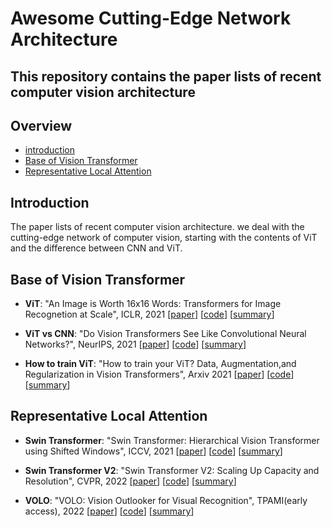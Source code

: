 # Awesome Cutting-Edge Network Architecture

This repository contains the paper lists of recent computer vision architecture
---

## Overview

- [introduction](#introduction)
- [Base of Vision Transformer](#Base-of-Vision-Transformer)
- [Representative Local Attention](#Representative-Local-Attention)

## Introduction

The paper lists of recent computer vision architecture.
we deal with the cutting-edge network of computer vision, starting with the contents of ViT and the difference between CNN and ViT.



## Base of Vision Transformer

- **ViT**: "An Image is Worth 16x16 Words: Transformers for Image Recognetion at Scale", ICLR, 2021 [[paper](https://arxiv.org/abs/2010.11929)] [[code](https://github.com/rwightman/pytorch-image-models/blob/main/timm/models/vision_transformer.py)] [[summary](summary/Vit.md)]

- **ViT vs CNN**: "Do Vision Transformers See Like Convolutional Neural Networks?", NeurIPS, 2021 [[paper](https://arxiv.org/abs/2108.08810)] [[code](https://github.com/AntixK/PyTorch-Model-Compare)] [[summary](summary/ViTvsCNN.md)]

- **How to train ViT**: "How to train your ViT? Data, Augmentation,and Regularization in Vision Transformers", Arxiv 2021 [[paper](https://arxiv.org/abs/2106.10270)] [[code](https://github.com/rwightman/pytorch-image-models/blob/main/timm/models/vision_transformer.py)] [[summary](summary/How_to_train_ViT.md)]

## Representative Local Attention
- **Swin Transformer**: "Swin Transformer: Hierarchical Vision Transformer using Shifted Windows", ICCV, 2021 [[paper](https://arxiv.org/abs/2103.14030)] [[code](https://github.com/rwightman/pytorch-image-models/blob/main/timm/models/swin_transformer.py)] [[summary](summary/SwinTransformer.md)]

- **Swin Transformer V2**: "Swin Transformer V2: Scaling Up Capacity and Resolution", CVPR, 2022 [[paper](https://arxiv.org/abs/2111.09883)] [[code](https://github.com/rwightman/pytorch-image-models/blob/main/timm/models/swin_transformer_v2.py)] [[summary](summary/SwinTransformerV2.md)]

- **VOLO**: "VOLO: Vision Outlooker for Visual Recognition", TPAMI(early access), 2022 [[paper](https://arxiv.org/abs/2106.13112)] [[code](https://github.com/rwightman/pytorch-image-models/blob/main/timm/models/volo.py)] [[summary](summary/VOLO.md)]
